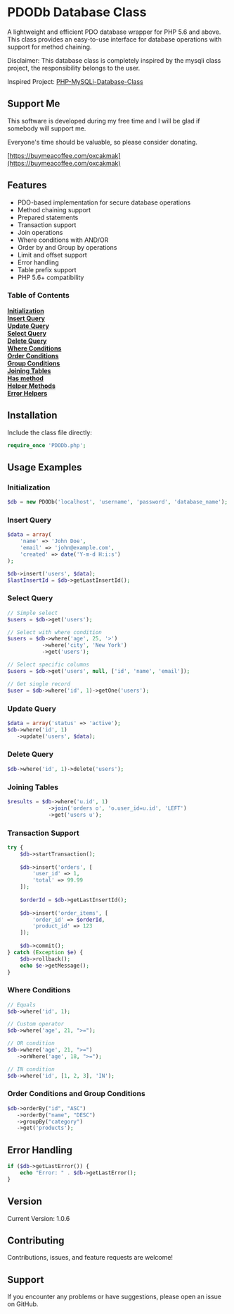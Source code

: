 # PDODb Database Class

A lightweight and efficient PDO database wrapper for PHP 5.6 and above. This class provides an easy-to-use interface for database operations with support for method chaining.

Disclaimer: This database class is completely inspired by the mysqli class project, the responsibility belongs to the user.

Inspired Project:
[PHP-MySQLi-Database-Class](https://github.com/ThingEngineer/PHP-MySQLi-Database-Class/)

## Support Me

This software is developed during my free time and I will be glad if somebody will support me.

Everyone's time should be valuable, so please consider donating.

[https://buymeacoffee.com/oxcakmak](https://buymeacoffee.com/oxcakmak)

## Features
- PDO-based implementation for secure database operations
- Method chaining support
- Prepared statements
- Transaction support
- Join operations
- Where conditions with AND/OR
- Order by and Group by operations
- Limit and offset support
- Error handling
- Table prefix support
- PHP 5.6+ compatibility

### Table of Contents

**[Initialization](#initialization)**  
**[Insert Query](#insert-query)**  
**[Update Query](#update-query)**  
**[Select Query](#select-query)**  
**[Delete Query](#delete-query)**  
**[Where Conditions](#where-conditions)**  
**[Order Conditions](#where-conditions)**  
**[Group Conditions](#where-conditions)**  
**[Joining Tables](#join-method)**  
**[Has method](#has-method)**  
**[Helper Methods](#helper-methods)**  
**[Error Helpers](#error-helpers)**  

## Installation

Include the class file directly:

```php
require_once 'PDODb.php';
```

## Usage Examples

### Initialization
```php
$db = new PDODb('localhost', 'username', 'password', 'database_name');
```

### Insert Query
```php
$data = array(
    'name' => 'John Doe',
    'email' => 'john@example.com',
    'created' => date('Y-m-d H:i:s')
);

$db->insert('users', $data);
$lastInsertId = $db->getLastInsertId();
```

### Select Query
```php
// Simple select
$users = $db->get('users');

// Select with where condition
$users = $db->where('age', 25, '>')
           ->where('city', 'New York')
           ->get('users');

// Select specific columns
$users = $db->get('users', null, ['id', 'name', 'email']);

// Get single record
$user = $db->where('id', 1)->getOne('users');
```

### Update Query
```php
$data = array('status' => 'active');
$db->where('id', 1)
   ->update('users', $data);
```

### Delete Query
```php
$db->where('id', 1)->delete('users');
```

### Joining Tables
```php
$results = $db->where('u.id', 1)
             ->join('orders o', 'o.user_id=u.id', 'LEFT')
             ->get('users u');
```

### Transaction Support
```php
try {
    $db->startTransaction();
    
    $db->insert('orders', [
        'user_id' => 1,
        'total' => 99.99
    ]);
    
    $orderId = $db->getLastInsertId();
    
    $db->insert('order_items', [
        'order_id' => $orderId,
        'product_id' => 123
    ]);
    
    $db->commit();
} catch (Exception $e) {
    $db->rollback();
    echo $e->getMessage();
}
```

### Where Conditions
```php
// Equals
$db->where('id', 1);

// Custom operator
$db->where('age', 21, ">=");

// OR condition
$db->where('age', 21, ">=")
   ->orWhere('age', 18, ">=");

// IN condition
$db->where('id', [1, 2, 3], 'IN');
```

### Order Conditions and Group Conditions
```php
$db->orderBy("id", "ASC")
   ->orderBy("name", "DESC")
   ->groupBy("category")
   ->get('products');
```

## Error Handling
```php
if ($db->getLastError()) {
    echo "Error: " . $db->getLastError();
}
```

## Version
Current Version: 1.0.6

## Contributing
Contributions, issues, and feature requests are welcome!

## Support
If you encounter any problems or have suggestions, please open an issue on GitHub.
